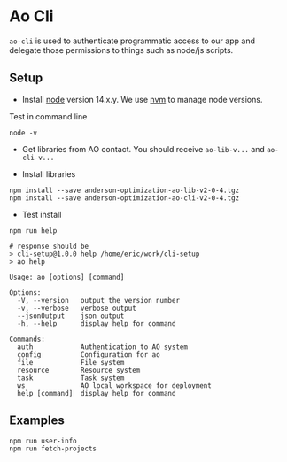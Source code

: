 

# Ao Cli

`ao-cli` is used to authenticate programmatic access to our app and delegate those permissions to things such as node/js scripts.

## Setup

- Install [node](https://nodejs.org/en/download/) version 14.x.y.  We use [nvm](https://github.com/nvm-sh/nvm) to manage node versions.

Test in command line
```
node -v
```

- Get libraries from AO contact.  You should receive `ao-lib-v...` and `ao-cli-v...`

- Install libraries
```
npm install --save anderson-optimization-ao-lib-v2-0-4.tgz
npm install --save anderson-optimization-ao-cli-v2-0-4.tgz
```

- Test install
```
npm run help

# response should be 
> cli-setup@1.0.0 help /home/eric/work/cli-setup
> ao help

Usage: ao [options] [command]

Options:
  -V, --version   output the version number
  -v, --verbose   verbose output
  --jsonOutput    json output
  -h, --help      display help for command

Commands:
  auth            Authentication to AO system
  config          Configuration for ao
  file            File system
  resource        Resource system
  task            Task system
  ws              AO local workspace for deployment
  help [command]  display help for command
```

## Examples

```
npm run user-info
npm run fetch-projects
```